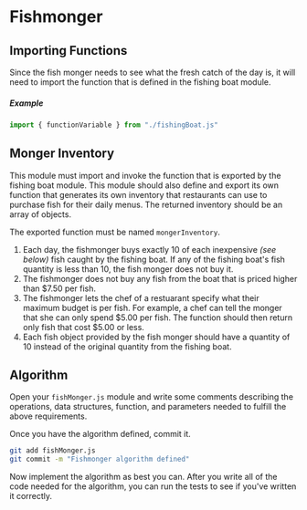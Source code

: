 # Fishmonger

## Importing Functions

Since the fish monger needs to see what the fresh catch of the day is, it will need to import the function that is defined in the fishing boat module.

##### Example

```js
import { functionVariable } from "./fishingBoat.js"
```

## Monger Inventory

This module must import and invoke the function that is exported by the fishing boat module. This module should also define and export its own function that generates its own inventory that restaurants can use to purchase fish for their daily menus. The returned inventory should be an array of objects.

The exported function must be named `mongerInventory`.

1. Each day, the fishmonger buys exactly 10 of each inexpensive _(see below)_ fish caught by the fishing boat. If any of the fishing boat's fish quantity is less than 10, the fish monger does not buy it.
1. The fishmonger does not buy any fish from the boat that is priced higher than $7.50 per fish.
1. The fishmonger lets the chef of a restuarant specify what their maximum budget is per fish. For example, a chef can tell the monger that she can only spend $5.00 per fish. The function should then return only fish that cost $5.00 or less.
1. Each fish object provided by the fish monger should have a quantity of 10 instead of the original quantity from the fishing boat.

## Algorithm

Open your `fishMonger.js` module and write some comments describing the operations, data structures, function, and parameters needed to fulfill the above requirements.

Once you have the algorithm defined, commit it.

```sh
git add fishMonger.js
git commit -m "Fishmonger algorithm defined"
```

Now implement the algorithm as best you can. After you write all of the code needed for the algorithm, you can run the tests to see if you've written it correctly.
